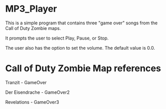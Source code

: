 # MP3_Player

 This is a simple program that contains three "game over" songs from the Call of Duty Zombie maps.
 
 It prompts the user to select Play, Pause, or Stop.
 
 The user also has the option to set the volume. The default value is 0.0.
 
 # Call of Duty Zombie Map references
 Tranzit - GameOver
 
 Der Eisendrache - GameOver2
 
 Revelations - GameOver3
